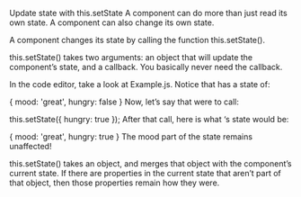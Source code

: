 Update state with this.setState
A component can do more than just read its own state. A component can also change its own state.

A component changes its state by calling the function this.setState().

this.setState() takes two arguments: an object that will update the component’s state, and a callback. You basically never need the callback.

In the code editor, take a look at Example.js. Notice that <Example /> has a state of:

{
  mood:   'great',
  hungry: false
}
Now, let’s say that <Example /> were to call:

this.setState({ hungry: true });
After that call, here is what <Example />‘s state would be:

{
  mood:   'great',
  hungry: true
}
The mood part of the state remains unaffected!

this.setState() takes an object, and merges that object with the component’s current state. If there are properties in the current state that aren’t part of that object, then those properties remain how they were.
